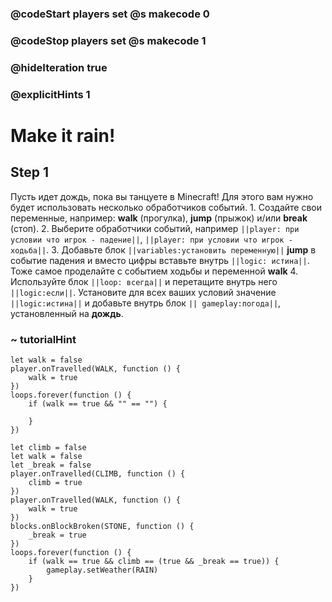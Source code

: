 ### @codeStart players set @s makecode 0
### @codeStop players set @s makecode 1

### @hideIteration true 
### @explicitHints 1


# Make it rain!

## Step 1
Пусть идет дождь, пока вы танцуете в Minecraft! Для этого вам нужно будет использовать несколько обработчиков событий. 1. Создайте свои переменные, например: **walk** (прогулка), **jump** (прыжок) и/или **break** (стоп). 2. Выберите обработчики событий, например ``||player: при условии что игрок - падение||``, ``||player: при условии что игрок - ходьба||``. 3. Добавьте блок ``||variables:установить переменную||`` **jump** в событие падения и вместо цифры вставьте внутрь ``||logic: истина||``. Тоже самое проделайте с событием ходьбы и переменной **walk** 4. Используйте блок ``||loop: всегда||`` и перетащите внутрь него ``||logic:если||``. Установите для всех ваших условий значение ``||logic:истина||`` и добавьте внутрь блок ``|| gameplay:погода||``, установленный на **дождь**.

### ~ tutorialHint
```blocks
let walk = false
player.onTravelled(WALK, function () {
    walk = true
})
loops.forever(function () {
    if (walk == true && "" == "") {
    	
    }
})

```

```ghost
let climb = false
let walk = false
let _break = false
player.onTravelled(CLIMB, function () {
    climb = true
})
player.onTravelled(WALK, function () {
    walk = true
})
blocks.onBlockBroken(STONE, function () {
    _break = true
})
loops.forever(function () {
    if (walk == true && climb == (true && _break == true)) {
        gameplay.setWeather(RAIN)
    }
})
```
